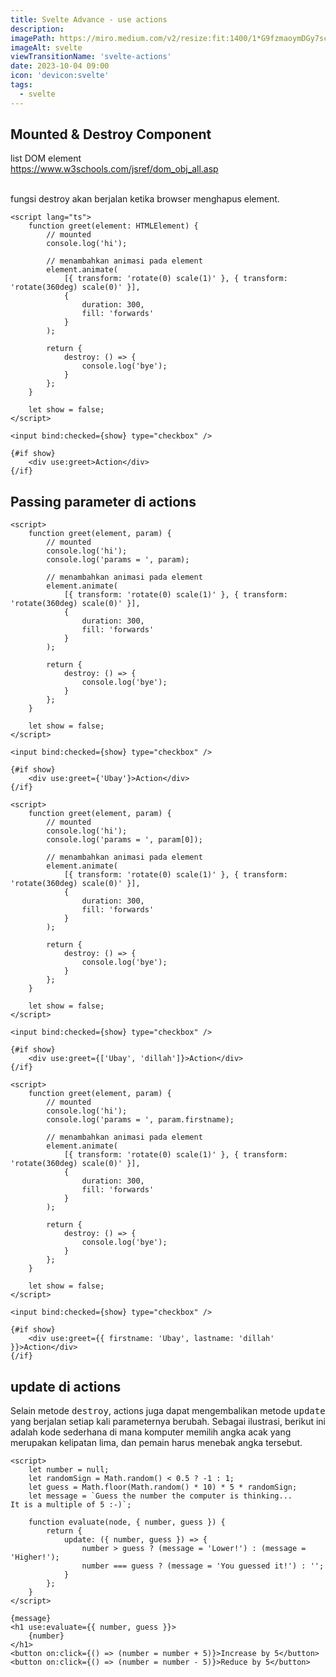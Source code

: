 ```yaml
---
title: Svelte Advance - use actions
description:
imagePath: https://miro.medium.com/v2/resize:fit:1400/1*G9fzmaoymDGy7scbkgpC7A.png
imageAlt: svelte
viewTransitionName: 'svelte-actions'
date: 2023-10-04 09:00
icon: 'devicon:svelte'
tags:
  - svelte
---
```


## Mounted & Destroy Component

list DOM element <br />
https://www.w3schools.com/jsref/dom_obj_all.asp <br /><br />

fungsi destroy akan berjalan ketika browser menghapus element.

```svelte
<script lang="ts">
	function greet(element: HTMLElement) {
		// mounted
		console.log('hi');

		// menambahkan animasi pada element
		element.animate(
			[{ transform: 'rotate(0) scale(1)' }, { transform: 'rotate(360deg) scale(0)' }],
			{
				duration: 300,
				fill: 'forwards'
			}
		);

		return {
			destroy: () => {
				console.log('bye');
			}
		};
	}

	let show = false;
</script>

<input bind:checked={show} type="checkbox" />

{#if show}
	<div use:greet>Action</div>
{/if}
```

## Passing parameter di actions

```svelte title="use:actions dengan 1 parameter"
<script>
	function greet(element, param) {
		// mounted
		console.log('hi');
		console.log('params = ', param);

		// menambahkan animasi pada element
		element.animate(
			[{ transform: 'rotate(0) scale(1)' }, { transform: 'rotate(360deg) scale(0)' }],
			{
				duration: 300,
				fill: 'forwards'
			}
		);

		return {
			destroy: () => {
				console.log('bye');
			}
		};
	}

	let show = false;
</script>

<input bind:checked={show} type="checkbox" />

{#if show}
	<div use:greet={'Ubay'}>Action</div>
{/if}
```

```svelte title="use:actions dengan multiple parameter"
<script>
	function greet(element, param) {
		// mounted
		console.log('hi');
		console.log('params = ', param[0]);

		// menambahkan animasi pada element
		element.animate(
			[{ transform: 'rotate(0) scale(1)' }, { transform: 'rotate(360deg) scale(0)' }],
			{
				duration: 300,
				fill: 'forwards'
			}
		);

		return {
			destroy: () => {
				console.log('bye');
			}
		};
	}

	let show = false;
</script>

<input bind:checked={show} type="checkbox" />

{#if show}
	<div use:greet={['Ubay', 'dillah']}>Action</div>
{/if}
```

```svelte title="use:actions dengan parameter object"
<script>
	function greet(element, param) {
		// mounted
		console.log('hi');
		console.log('params = ', param.firstname);

		// menambahkan animasi pada element
		element.animate(
			[{ transform: 'rotate(0) scale(1)' }, { transform: 'rotate(360deg) scale(0)' }],
			{
				duration: 300,
				fill: 'forwards'
			}
		);

		return {
			destroy: () => {
				console.log('bye');
			}
		};
	}

	let show = false;
</script>

<input bind:checked={show} type="checkbox" />

{#if show}
	<div use:greet={{ firstname: 'Ubay', lastname: 'dillah' }}>Action</div>
{/if}
```

## update di actions

Selain metode <kbd>destroy</kbd>, actions juga dapat mengembalikan metode <kbd>update</kbd> yang berjalan setiap kali parameternya berubah. Sebagai ilustrasi, berikut ini adalah kode sederhana di mana komputer memilih angka acak yang merupakan kelipatan lima, dan pemain harus menebak angka tersebut.

```svelte title="update"
<script>
	let number = null;
	let randomSign = Math.random() < 0.5 ? -1 : 1;
	let guess = Math.floor(Math.random() * 10) * 5 * randomSign;
	let message = `Guess the number the computer is thinking...
It is a multiple of 5 :-)`;

	function evaluate(node, { number, guess }) {
		return {
			update: ({ number, guess }) => {
				number > guess ? (message = 'Lower!') : (message = 'Higher!');
				number === guess ? (message = 'You guessed it!') : '';
			}
		};
	}
</script>

{message}
<h1 use:evaluate={{ number, guess }}>
	{number}
</h1>
<button on:click={() => (number = number + 5)}>Increase by 5</button>
<button on:click={() => (number = number - 5)}>Reduce by 5</button>
```
